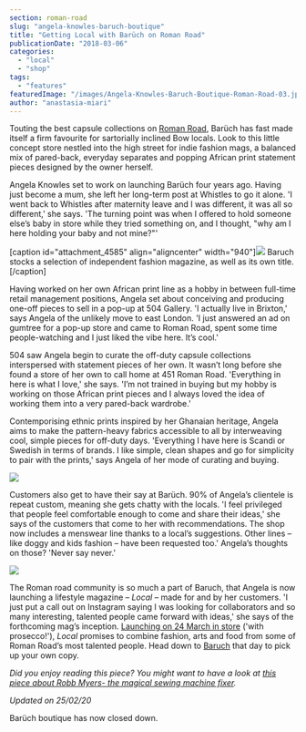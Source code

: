 ```yaml
---
section: roman-road
slug: "angela-knowles-baruch-boutique"
title: "Getting Local with Barüch on Roman Road"
publicationDate: "2018-03-06"
categories: 
  - "local"
  - "shop"
tags: 
  - "features"
featuredImage: "/images/Angela-Knowles-Baruch-Boutique-Roman-Road-03.jpg"
author: "anastasia-miari"
---
```


Touting the best capsule collections on [Roman Road](https://romanroadlondon.com/market/), Barüch has fast made itself a firm favourite for sartorially inclined Bow locals. Look to this little concept store nestled into the high street for indie fashion mags, a balanced mix of pared-back, everyday separates and popping African print statement pieces designed by the owner herself.

Angela Knowles set to work on launching Barüch four years ago. Having just become a mum, she left her long-term post at Whistles to go it alone. 'I went back to Whistles after maternity leave and I was different, it was all so different,' she says. 'The turning point was when I offered to hold someone else’s baby in store while they tried something on, and I thought, "why am I here holding your baby and not mine?"'

\[caption id="attachment\_4585" align="aligncenter" width="940"\]![](/images/Angela-Knowles-Baruch-Boutique-Roman-Road-09-1024x683.jpg) Baruch stocks a selection of independent fashion magazine, as well as its own title.\[/caption\]

Having worked on her own African print line as a hobby in between full-time retail management positions, Angela set about conceiving and producing one-off pieces to sell in a pop-up at 504 Gallery. 'I actually live in Brixton,' says Angela of the unlikely move to east London. 'I just answered an ad on gumtree for a pop-up store and came to Roman Road, spent some time people-watching and I just liked the vibe here. It’s cool.'

504 saw Angela begin to curate the off-duty capsule collections interspersed with statement pieces of her own. It wasn’t long before she found a store of her own to call home at 451 Roman Road. 'Everything in here is what I love,' she says. 'I’m not trained in buying but my hobby is working on those African print pieces and I always loved the idea of working them into a very pared-back wardrobe.'

Contemporising ethnic prints inspired by her Ghanaian heritage, Angela aims to make the pattern-heavy fabrics accessible to all by interweaving cool, simple pieces for off-duty days. 'Everything I have here is Scandi or Swedish in terms of brands. I like simple, clean shapes and go for simplicity to pair with the prints,' says Angela of her mode of curating and buying.

![](/images/Angela-Knowles-Baruch-Boutique-Roman-Road-01-1024x683.jpg)

Customers also get to have their say at Barüch. 90% of Angela’s clientele is repeat custom, meaning she gets chatty with the locals. 'I feel privileged that people feel comfortable enough to come and share their ideas,' she says of the customers that come to her with recommendations. The shop now includes a menswear line thanks to a local’s suggestions. Other lines – like doggy and kids fashion – have been requested too.' Angela’s thoughts on those? 'Never say never.'

![](/images/image1.jpg)

The Roman road community is so much a part of Baruch, that Angela is now launching a lifestyle magazine – _Local –_ made for and by her customers. 'I just put a call out on Instagram saying I was looking for collaborators and so many interesting, talented people came forward with ideas,' she says of the forthcoming mag’s inception. [Launching on 24 March in store](https://romanroadlondon.com/event/magazine-launch-baruch/) ('with prosecco!'), _Local_ promises to combine fashion, arts and food from some of Roman Road’s most talented people. Head down to [Baruch](https://baruchboutique.com) that day to pick up your own copy.

_Did you enjoy reading this piece? You might want to have a look at [this piece about Robb Myers- the magical sewing machine fixer](https://romanroadlondon.com/robb-myers-sew-amazing-sewing-machine-fixer/)._

_Updated on 25/02/20_

Barüch boutique has now closed down.


